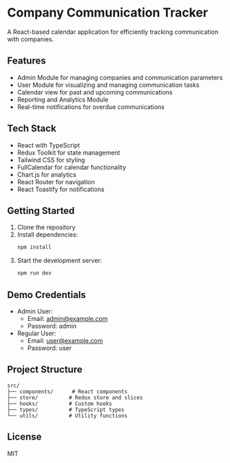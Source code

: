 # Company Communication Tracker

A React-based calendar application for efficiently tracking communication with companies.

## Features

- Admin Module for managing companies and communication parameters
- User Module for visualizing and managing communication tasks
- Calendar view for past and upcoming communications
- Reporting and Analytics Module
- Real-time notifications for overdue communications

## Tech Stack

- React with TypeScript
- Redux Toolkit for state management
- Tailwind CSS for styling
- FullCalendar for calendar functionality
- Chart.js for analytics
- React Router for navigation
- React Toastify for notifications

## Getting Started

1. Clone the repository
2. Install dependencies:
   ```bash
   npm install
   ```
3. Start the development server:
   ```bash
   npm run dev
   ```

## Demo Credentials

- Admin User:
  - Email: admin@example.com
  - Password: admin
- Regular User:
  - Email: user@example.com
  - Password: user

## Project Structure

```
src/
├── components/      # React components
├── store/          # Redux store and slices
├── hooks/          # Custom hooks
├── types/          # TypeScript types
└── utils/          # Utility functions
```

## License

MIT